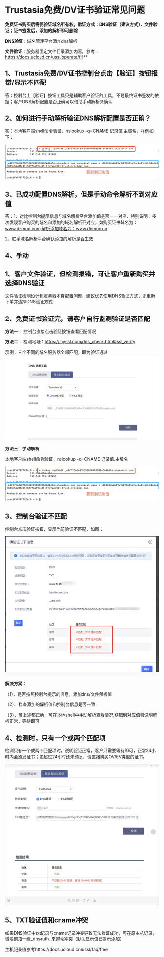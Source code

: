 

# **Trustasia免费/DV证书验证常见问题**

**免费证书购买后需要验证域名所有权，验证方式：DNS验证（建议方式）、文件验证；证书签发后，添加的解析即可删除**


**DNS验证**：域名管理平台添加dns解析

**文件验证**：服务器固定文件目录添加内容，参考：https://docs.ucloud.cn/ussl/operate/fill**

## 1、Trustasia免费/DV证书控制台点击【验证】按钮报错/显示不匹配

答：控制台上【验证】按钮工具只是辅助客户验证的工具，不是最终证书签发的依据；客户DNS解析配置是否正确可以借助手动解析来确认

## 2、如何进行手动解析验证DNS解析配置是否正确？

答：本地客户端shell命令验证，nslookup -q=CNAME 记录值.主域名，样例如下：
    
![](/images/procedure/cname手动解析验证.png)

## 3、已成功配置DNS解析，但是手动命令解析不到对应值

答：1、对比控制台提示信息与域名解析平台添加值是否一一对应，特别说明：多次发现客户购买的域名和添加的域名解析不对应，如购买证书域名为：www.demon.com,解析添加域名为：www.demon.cn
  
  2、联系域名解析平台确认添加的解析是否生效
  
## 4、手动
 


## 1、客户文件验证，但检测报错，可让客户重新购买并选择DNS验证

文件验证检测设计到服务器本身配置问题，建议优先使用DNS验证方式，即重新下单并选择DNS验证方式

## 2、免费证书验证完，请客户自行监测验证是否匹配


**方法一：** 控制台直接点击验证按钮查看匹配情况

**方法二：**
检测地址：<https://myssl.com/dns_check.html#ssl_verify>

示例：三个不同的域名服务器全部匹配，即为验证通过  ![](/images/procedure/亚数CNAME.png) 


**方法三：手动解析**

本地客户端shell命令验证，nslookup -q=CNAME 记录值.主域名
    
![](/images/procedure/cname手动解析验证.png)

## 3、控制台验证不匹配

控制台点击验证按钮，显示当前验证不匹配，如图：

![](/images/faq/验证不匹配.png)


**解决方案：**

（1）、是否按照控制台提示的信息，添加dns/文件解析值

（2）、检查添加的解析值和控制台信息是否一致

（3）、若上述都正确，可在本地shell中手动解析查看情况,获取到对应值则说明解析正常，等待即可




## 4、检测时，只有一个或两个匹配项

检测只有一个或两个匹配项时，说明验证正常，客户只需要等待即可，正常24小时内会颁发证书；如超过24小时还未颁发，请直接购买OV/EV类型的证书。

![](/images/faq/只有一个匹配项.png)

## 5、TXT验证值和cname冲突

如果DNS验证中txt记录与cname记录冲突导致无法验证成功，可在原主机记录， 域名前加一级\_dnsauth. 来避免冲突（默认显示值已提示添加）

主机记录值参考https://docs.ucloud.cn/ussl/faq/free

